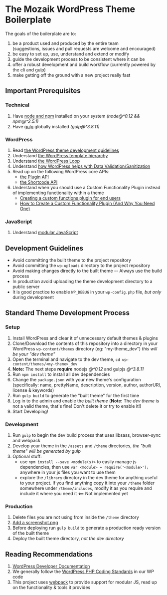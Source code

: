 # The Mozaik WordPress Theme Boilerplate

The goals of the boilerplate are to:

1. be a product used and produced by the entire team <br/> (suggestions, issues and pull requests are welcome and encouraged)
1. be easy to set up, use, understand and extend or modify
1. guide the development process to be consistent where it can be
1. offer a robust development and build workflow (currently powered by the cli and gulp)
1. make getting off the ground with a new project really fast

## Important Prerequisites

### Technical

1. Have [node and npm](https://nodejs.org/) installed on your system *(node@^0.12 && npm@^2.5.1)*
1. Have [gulp](https://github.com/gulpjs/gulp/blob/master/docs/getting-started.md) globally installed *(gulp@^3.8.11)*

### WordPress

1. Read [the WordPress theme development guidelines](http://codex.wordpress.org/Theme_Development)
1. Understand [the WordPress template hierarchy](http://codex.wordpress.org/images/9/96/wp-template-hierarchy.jpg)
1. Understand [the WordPress Loop](http://codex.wordpress.org/The_Loop)
1. Understand [how WordPress helps with Data Validation/Sanitization](http://codex.wordpress.org/Data_Validation)
1. Read up on the following WordPress core APIs:
	- [the Plugin API](http://codex.wordpress.org/Plugin_API)
	- [the Shortcode API](http://codex.wordpress.org/Shortcode_API)
1. Understand when you should use a Custom Functionality Plugin instead of implementing functionality within a theme
 	- [Creating a custom functions plugin for end users](http://justintadlock.com/archives/2011/02/02/creating-a-custom-functions-plugin-for-end-users)
 	- [How to Create a Custom Functionality Plugin (And Why You Need One)](https://www.nutsandboltsmedia.com/how-to-create-a-custom-functionality-plugin-and-why-you-need-one/)
	
### JavaScript

1. Understand [modular JavaScript](http://addyosmani.com/writing-modular-js/)

## Development Guidelines

- Avoid committing the built theme to the project repository
- Avoid committing the `wp-uploads` directory to the project repository
- Avoid making changes directly to the built theme -- Always use the build process
- In production avoid uploading the theme development directory to a public server
- It is good practice to enable `WP_DEBUG` in your `wp-config.php` file, *but only* during development

## Standard Theme Development Process

### Setup

1. Install WordPress and clear it of unnecessary default themes & plugins
1. Clone/Download the contents of this repository into a directory in your WordPress `wp-content/themes` directory (eg: "my-theme_dev") _this will be your "dev theme"_
1. Open the terminal and navigate to the dev theme, `cd wp-content/themes/<my-theme>_dev`
1. **Note:** The next steps **require** nodejs *@^0.12* and gulpjs *@^3.8.11*
1. Run `npm install` to install all dev dependencies
1. Change the `package.json` with your new theme's configuration (specifically: name, prettyName, description, version, author, authorURI, license & keywords)
1. Run `gulp build` to generate the "built theme" for the first time
1. Log in to the admin and enable the *built theme*
	 (**Note:** The *dev theme* is not a valid theme, that's fine! Don't delete it or try to enable it!)
1. Start Developing!

### Development

1. Run `gulp` to begin the dev build process that uses libsass, browser-sync and webpack
1. Develop your theme in the `/assets` and `/theme` directories, *the "built theme" will be generated by gulp*
1. Optional stuff:
	- use `npm install --save <module(s)>` to easily manage js dependencies, then use `var <module> = require('<module>');` anywhere in your js files you want to use them
	- explore the `/library` directory in the dev theme for anything useful to your project. If you find anything
	  copy it into your `/theme` folder somewhere under `/theme/includes`, modify it as you require and include it where you need it <== Not implemented yet

### Production

1. Delete files you are not using from inside the `/theme` directory
1. [Add a screenshot.png](http://codex.wordpress.org/Theme_Development#Screenshot)
1. Before deploying run `gulp build` to generate a production ready version of the built theme
1. Deploy the built theme directory, *not the dev directory*

## Reading Recommendations

1. [WordPress Developer Documentation](http://codex.wordpress.org/Developer_Documentation)
1. We generally follow the [WordPress PHP Coding Standards](https://make.wordpress.org/core/handbook/coding-standards/php/) in our WP code
1. This project uses [webpack](http://webpack.github.io/) to provide support for modular JS, read up on the functionality & tools it provides